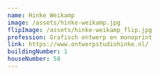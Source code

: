 ```yaml
---
name: Hinke Weikamp
image: /assets/hinke-weikamp.jpg
flipImage: /assets/hinke-weikamp_flip.jpg
profession: Grafisch ontwerp en monoprint
link: https://www.ontwerpstudiohinke.nl/
buildingNumber: 1
houseNumber: 58
---
```

